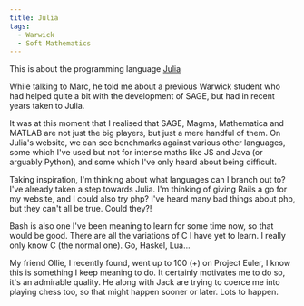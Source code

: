 ```yaml
---
title: Julia
tags:
  - Warwick
  - Soft Mathematics
---
```


This is about the programming language [Julia](http://julialang.org/)

While talking to Marc, he told me about a previous Warwick student who had helped quite a bit with the development of SAGE, but had in recent years taken to Julia.

It was at this moment that I realised that SAGE, Magma, Mathematica and MATLAB are not just the big players, but just a mere handful of them. On Julia's website, we can see benchmarks against various other languages, some which I've used but not for intense maths like JS and Java (or arguably Python), and some which I've only heard about being difficult.

Taking inspiration, I'm thinking about what languages can I branch out to? I've already taken a step towards Julia. I'm thinking of giving Rails a go for my website, and I could also try php? I've heard many bad things about php, but they can't all be true. Could they?!

Bash is also one I've been meaning to learn for some time now, so that would be good. There are all the variations of C I have yet to learn. I really only know C (the normal one). Go, Haskel, Lua...

My friend Ollie, I recently found, went up to 100 (+) on Project Euler, I know this is something I keep meaning to do. It certainly motivates me to do so, it's an admirable quality. He along with Jack are trying to coerce me into playing chess too, so that might happen sooner or later. Lots to happen.